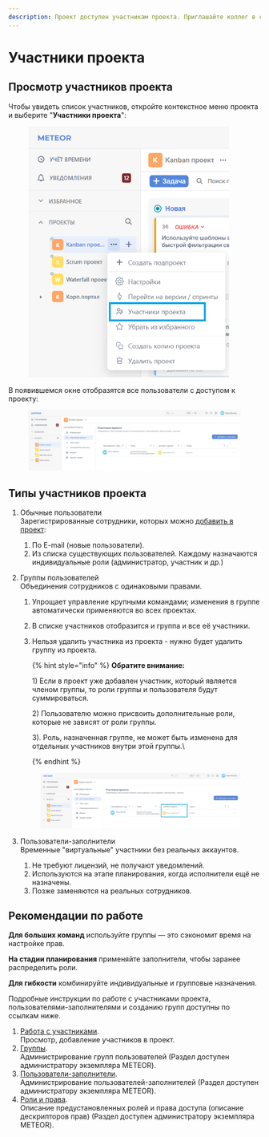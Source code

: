 ```yaml
---
description: Проект доступен участникам проекта. Приглашайте коллег в свои пространства.
---
```


# Участники проекта

## Просмотр участников проекта

Чтобы увидеть список участников, откройте контекстное меню проекта и выберите "**Участники проекта**":

<figure><img src="../.gitbook/assets/image (1010).png" alt="" width="401"><figcaption></figcaption></figure>

В появившемся окне отобразятся все пользователи с доступом к проекту:

<figure><img src="../.gitbook/assets/image (1012).png" alt=""><figcaption></figcaption></figure>

## Типы участников проекта

1. Обычные пользователи\
   Зарегистрированные сотрудники, которых можно [добавить в проект](../rukovodstvo-polzovatelya/uchastniki-proekta.md#dobavlenie-uchastnika):
   1. По E-mail (новые пользователи).
   2. Из списка существующих пользователей. Каждому назначаются индивидуальные роли (администратор, участник и др.)
2.  Группы пользователей\
    Объединения сотрудников с одинаковыми правами.

    1. Упрощает управление крупными командами; изменения в группе автоматически применяются во всех проектах.
    2. В списке участников отобразится и группа и все её  участники.
    3.  Нельзя удалить участника из проекта - нужно будет удалить группу из проекта.

        {% hint style="info" %}
        **Обратите внимание:**

        1\) Если в проект уже добавлен участник, который является членом группы, то роли группы и пользователя будут суммироваться.

        2\) Пользователю можно присвоить дополнительные роли, которые не зависят от роли группы.

        3\). Роль, назначенная группе, не может быть изменена для отдельных участников внутри этой группы.\

        {% endhint %}



    <figure><img src="../.gitbook/assets/image (1013).png" alt=""><figcaption></figcaption></figure>
3. Пользователи-заполнители\
   Временные "виртуальные" участники без реальных аккаунтов.
   1. Не требуют лицензий, не получают уведомлений.
   2. Используются на этапе планирования, когда исполнители ещё не назначены.
   3. Позже заменяются на реальных сотрудников.

## Рекомендации по работе

**Для больших команд** используйте группы — это сэкономит время на настройке прав.

**На стадии планирования** применяйте заполнители, чтобы заранее распределить роли.

**Для гибкости** комбинируйте индивидуальные и групповые назначения.

Подробные инструкции по работе с участниками проекта, пользователями-заполнителями и созданию групп доступны по ссылкам ниже.

1. [Работа с участниками](../rukovodstvo-polzovatelya/uchastniki-proekta.md).\
   Просмотр, добавление участников в проект.
2. [Группы](../rukovodstvo-administratora/polzovateli-zapolniteli-i-gruppy/gruppy.md).\
   Администрирование групп пользователей (Раздел доступен администратору экземпляра METEOR).
3. [Пользователи-заполнители](../rukovodstvo-administratora/polzovateli-zapolniteli-i-gruppy/polzovateli-zapolniteli.md).\
   Администрирование пользователей-заполнителей (Раздел доступен администратору экземпляра METEOR).
4. [Роли и права](../rukovodstvo-administratora/polzovateli-zapolniteli-i-gruppy/roli-i-prava/).\
   Описание предустановленных ролей и права доступа (описание дескрипторов прав) (Раздел доступен администратору экземпляра METEOR).
